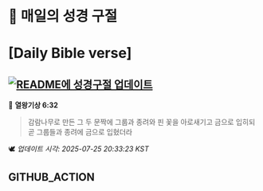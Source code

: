 # 🙏 매일의 성경 구절
# [Daily Bible verse]
## [![README에 성경구절 업데이트](https://github.com/DONGSUKA/first_test/actions/workflows/update-readme-bible.yml/badge.svg)](https://github.com/DONGSUKA/first_test/actions/workflows/update-readme-bible.yml)
<!-- START_BIBLE_VERSE -->
📖 **열왕기상 6:32**
> 감람나무로 만든 그 두 문짝에 그룹과 종려와 핀 꽃을 아로새기고 금으로 입히되 곧 그룹들과 종려에 금으로 입혔더라

🕊️ _업데이트 시각: 2025-07-25 20:33:23 KST_
  <!-- END_BIBLE_VERSE -->
## GITHUB_ACTION
